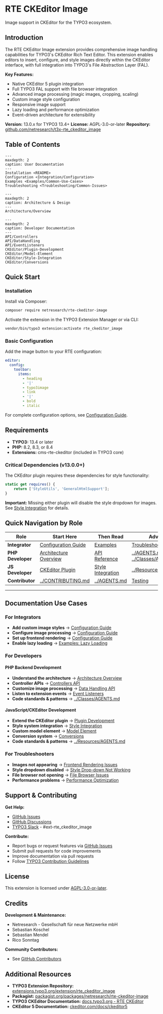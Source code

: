 # RTE CKEditor Image

Image support in CKEditor for the TYPO3 ecosystem.

## Introduction

The RTE CKEditor Image extension provides comprehensive image handling capabilities for TYPO3's CKEditor Rich Text Editor. This extension enables editors to insert, configure, and style images directly within the CKEditor interface, with full integration into TYPO3's File Abstraction Layer (FAL).

**Key Features:**
- Native CKEditor 5 plugin integration
- Full TYPO3 FAL support with file browser integration
- Advanced image processing (magic images, cropping, scaling)
- Custom image style configuration
- Responsive image support
- Lazy loading and performance optimization
- Event-driven architecture for extensibility

**Version:** 13.0.x for TYPO3 13.4+
**License:** AGPL-3.0-or-later
**Repository:** [github.com/netresearch/t3x-rte_ckeditor_image](https://github.com/netresearch/t3x-rte_ckeditor_image)

## Table of Contents

```{toctree}
---
maxdepth: 2
caption: User Documentation
---
Installation <README>
Configuration <Integration/Configuration>
Examples <Examples/Common-Use-Cases>
Troubleshooting <Troubleshooting/Common-Issues>
```

```{toctree}
---
maxdepth: 2
caption: Architecture & Design
---
Architecture/Overview
```

```{toctree}
---
maxdepth: 2
caption: Developer Documentation
---
API/Controllers
API/DataHandling
API/EventListeners
CKEditor/Plugin-Development
CKEditor/Model-Element
CKEditor/Style-Integration
CKEditor/Conversions
```

## Quick Start

### Installation

Install via Composer:

```bash
composer require netresearch/rte-ckeditor-image
```

Activate the extension in the TYPO3 Extension Manager or via CLI:

```bash
vendor/bin/typo3 extension:activate rte_ckeditor_image
```

### Basic Configuration

Add the image button to your RTE configuration:

```yaml
editor:
  config:
    toolbar:
      items:
        - heading
        - '|'
        - typo3image
        - link
        - '|'
        - bold
        - italic
```

For complete configuration options, see [Configuration Guide](Integration/Configuration.md).

## Requirements

- **TYPO3:** 13.4 or later
- **PHP:** 8.2, 8.3, or 8.4
- **Extensions:** cms-rte-ckeditor (included in TYPO3 core)

### Critical Dependencies (v13.0.0+)

The CKEditor plugin requires these dependencies for style functionality:

```javascript
static get requires() {
    return ['StyleUtils', 'GeneralHtmlSupport'];
}
```

**Important:** Missing either plugin will disable the style dropdown for images. See [Style Integration](CKEditor/Style-Integration.md) for details.

## Quick Navigation by Role

| Role | Start Here | Then Read | Advanced |
|------|-----------|-----------|----------|
| **Integrator** | [Configuration Guide](Integration/Configuration.md) | [Examples](Examples/Common-Use-Cases.md) | [Troubleshooting](Troubleshooting/Common-Issues.md) |
| **PHP Developer** | [Architecture Overview](Architecture/Overview.md) | [API Reference](API/Controllers.md) | [../AGENTS.md](../AGENTS.md) + [../Classes/AGENTS.md](../Classes/AGENTS.md) |
| **JS Developer** | [CKEditor Plugin](CKEditor/Plugin-Development.md) | [Style Integration](CKEditor/Style-Integration.md) | [../Resources/AGENTS.md](../Resources/AGENTS.md) |
| **Contributor** | [../CONTRIBUTING.md](../CONTRIBUTING.md) | [../AGENTS.md](../AGENTS.md) | [Testing](../Tests/AGENTS.md) |

---

## Documentation Use Cases

### For Integrators

- **Add custom image styles** → [Configuration Guide](Integration/Configuration.md#custom-image-styles)
- **Configure image processing** → [Configuration Guide](Integration/Configuration.md#image-processing)
- **Set up frontend rendering** → [Configuration Guide](Integration/Configuration.md#frontend-rendering-setup)
- **Enable lazy loading** → [Examples: Lazy Loading](Examples/Common-Use-Cases.md#lazy-loading)

### For Developers

#### PHP Backend Development
- **Understand the architecture** → [Architecture Overview](Architecture/Overview.md)
- **Controller APIs** → [Controllers API](API/Controllers.md)
- **Customize image processing** → [Data Handling API](API/DataHandling.md)
- **Listen to extension events** → [Event Listeners](API/EventListeners.md)
- **Code standards & patterns** → [../Classes/AGENTS.md](../Classes/AGENTS.md)

#### JavaScript/CKEditor Development
- **Extend the CKEditor plugin** → [Plugin Development](CKEditor/Plugin-Development.md)
- **Style system integration** → [Style Integration](CKEditor/Style-Integration.md)
- **Custom model element** → [Model Element](CKEditor/Model-Element.md)
- **Conversion system** → [Conversions](CKEditor/Conversions.md)
- **Code standards & patterns** → [../Resources/AGENTS.md](../Resources/AGENTS.md)

### For Troubleshooters

- **Images not appearing** → [Frontend Rendering Issues](Troubleshooting/Common-Issues.md#frontend-rendering-issues)
- **Style dropdown disabled** → [Style Drop-down Not Working](Troubleshooting/Common-Issues.md#style-drop-down-not-working)
- **File browser not opening** → [File Browser Issues](Troubleshooting/Common-Issues.md)
- **Performance problems** → [Performance Optimization](Troubleshooting/Common-Issues.md)

## Support & Contributing

**Get Help:**
- [GitHub Issues](https://github.com/netresearch/t3x-rte_ckeditor_image/issues)
- [GitHub Discussions](https://github.com/netresearch/t3x-rte_ckeditor_image/discussions)
- [TYPO3 Slack](https://typo3.org/community/meet/chat-slack) - #ext-rte_ckeditor_image

**Contribute:**
- Report bugs or request features via [GitHub Issues](https://github.com/netresearch/t3x-rte_ckeditor_image/issues)
- Submit pull requests for code improvements
- Improve documentation via pull requests
- Follow [TYPO3 Contribution Guidelines](https://docs.typo3.org/m/typo3/guide-contributionworkflow/main/en-us/)

## License

This extension is licensed under [AGPL-3.0-or-later](https://www.gnu.org/licenses/agpl-3.0.html).

## Credits

**Development & Maintenance:**
- Netresearch - Gesellschaft für neue Netzwerke mbH
- Sebastian Koschel
- Sebastian Mendel
- Rico Sonntag

**Community Contributors:**
- See [GitHub Contributors](https://github.com/netresearch/t3x-rte_ckeditor_image/graphs/contributors)

## Additional Resources

- **TYPO3 Extension Repository:** [extensions.typo3.org/extension/rte_ckeditor_image](https://extensions.typo3.org/extension/rte_ckeditor_image)
- **Packagist:** [packagist.org/packages/netresearch/rte-ckeditor-image](https://packagist.org/packages/netresearch/rte-ckeditor-image)
- **TYPO3 CKEditor Documentation:** [docs.typo3.org - RTE CKEditor](https://docs.typo3.org/c/typo3/cms-rte-ckeditor/13.4/en-us/)
- **CKEditor 5 Documentation:** [ckeditor.com/docs/ckeditor5](https://ckeditor.com/docs/ckeditor5/latest/)
